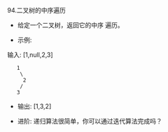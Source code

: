 94.二叉树的中序遍历

- 给定一个二叉树，返回它的中序 遍历。

- 示例:

输入: [1,null,2,3]
```aid
   1
    \
     2
    /
   3
```

- 输出: [1,3,2]

- 进阶: 递归算法很简单，你可以通过迭代算法完成吗？